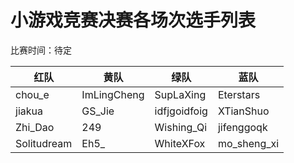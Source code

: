 # 小游戏竞赛决赛各场次选手列表

比赛时间：待定

| 红队        | 黄队        | 绿队         | 蓝队          |
| ----------- | ----------- | ------------ | ------------- |
| chou\_e     | ImLingCheng | SupLaXing    | Eterstars     |
| jiakua      | GS\_Jie     | idfjgoidfoig | XTianShuo     |
| Zhi\_Dao    | 249         | Wishing\_Qi  | jifenggoqk    |
| Solitudream | Eh5\_       | WhiteXFox    | mo\_sheng\_xi |
